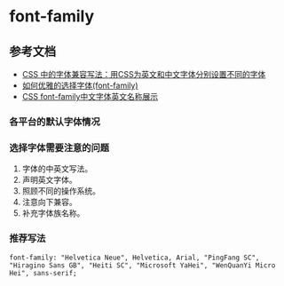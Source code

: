 #  font-family 

## 参考文档
- [CSS 中的字体兼容写法：用CSS为英文和中文字体分别设置不同的字体](https://www.cnblogs.com/goloving/p/9721328.html)
- [如何优雅的选择字体(font-family)](https://segmentfault.com/a/1190000006110417)
- [CSS font-family中文字体英文名称展示](https://www.zhangxinxu.com/study/201703/font-family-chinese-english.html)

### 各平台的默认字体情况


### 选择字体需要注意的问题
1. 字体的中英文写法。
2. 声明英文字体。
3. 照顾不同的操作系统。
4. 注意向下兼容。
5. 补充字体族名称。

### 推荐写法
```
font-family: "Helvetica Neue", Helvetica, Arial, "PingFang SC", "Hiragino Sans GB", "Heiti SC", "Microsoft YaHei", "WenQuanYi Micro Hei", sans-serif;
```

